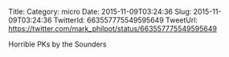 Title: 
Category: micro
Date: 2015-11-09T03:24:36
Slug: 2015-11-09T03:24:36
TwitterId: 663557775549595649
TweetUrl: https://twitter.com/mark_philpot/status/663557775549595649

Horrible PKs by the Sounders